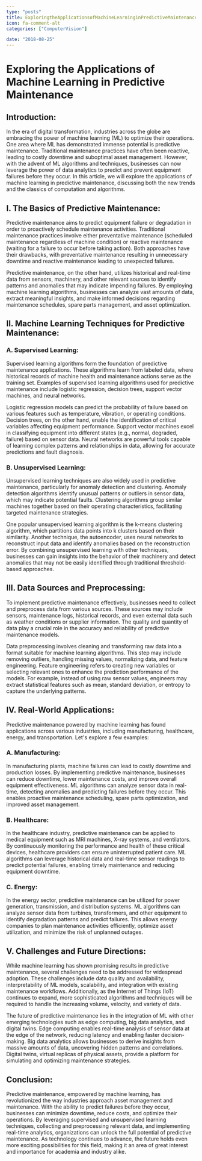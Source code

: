 ```yaml
---
type: "posts"
title: ExploringtheApplicationsofMachineLearninginPredictiveMaintenance
icon: fa-comment-alt
categories: ["ComputerVision"]

date: "2018-08-25"
---
```




# Exploring the Applications of Machine Learning in Predictive Maintenance

## Introduction:

In the era of digital transformation, industries across the globe are embracing the power of machine learning (ML) to optimize their operations. One area where ML has demonstrated immense potential is predictive maintenance. Traditional maintenance practices have often been reactive, leading to costly downtime and suboptimal asset management. However, with the advent of ML algorithms and techniques, businesses can now leverage the power of data analytics to predict and prevent equipment failures before they occur. In this article, we will explore the applications of machine learning in predictive maintenance, discussing both the new trends and the classics of computation and algorithms.

## I. The Basics of Predictive Maintenance:

Predictive maintenance aims to predict equipment failure or degradation in order to proactively schedule maintenance activities. Traditional maintenance practices involve either preventative maintenance (scheduled maintenance regardless of machine condition) or reactive maintenance (waiting for a failure to occur before taking action). Both approaches have their drawbacks, with preventative maintenance resulting in unnecessary downtime and reactive maintenance leading to unexpected failures.

Predictive maintenance, on the other hand, utilizes historical and real-time data from sensors, machinery, and other relevant sources to identify patterns and anomalies that may indicate impending failures. By employing machine learning algorithms, businesses can analyze vast amounts of data, extract meaningful insights, and make informed decisions regarding maintenance schedules, spare parts management, and asset optimization.

## II. Machine Learning Techniques for Predictive Maintenance:

### A. Supervised Learning:

Supervised learning algorithms form the foundation of predictive maintenance applications. These algorithms learn from labeled data, where historical records of machine health and maintenance actions serve as the training set. Examples of supervised learning algorithms used for predictive maintenance include logistic regression, decision trees, support vector machines, and neural networks.

Logistic regression models can predict the probability of failure based on various features such as temperature, vibration, or operating conditions. Decision trees, on the other hand, enable the identification of critical variables affecting equipment performance. Support vector machines excel in classifying equipment into different states (e.g., normal, degraded, failure) based on sensor data. Neural networks are powerful tools capable of learning complex patterns and relationships in data, allowing for accurate predictions and fault diagnosis.

### B. Unsupervised Learning:

Unsupervised learning techniques are also widely used in predictive maintenance, particularly for anomaly detection and clustering. Anomaly detection algorithms identify unusual patterns or outliers in sensor data, which may indicate potential faults. Clustering algorithms group similar machines together based on their operating characteristics, facilitating targeted maintenance strategies.

One popular unsupervised learning algorithm is the k-means clustering algorithm, which partitions data points into k clusters based on their similarity. Another technique, the autoencoder, uses neural networks to reconstruct input data and identify anomalies based on the reconstruction error. By combining unsupervised learning with other techniques, businesses can gain insights into the behavior of their machinery and detect anomalies that may not be easily identified through traditional threshold-based approaches.

## III. Data Sources and Preprocessing:

To implement predictive maintenance effectively, businesses need to collect and preprocess data from various sources. These sources may include sensors, maintenance logs, historical records, and even external data such as weather conditions or supplier information. The quality and quantity of data play a crucial role in the accuracy and reliability of predictive maintenance models.

Data preprocessing involves cleaning and transforming raw data into a format suitable for machine learning algorithms. This step may include removing outliers, handling missing values, normalizing data, and feature engineering. Feature engineering refers to creating new variables or selecting relevant ones to enhance the prediction performance of the models. For example, instead of using raw sensor values, engineers may extract statistical features such as mean, standard deviation, or entropy to capture the underlying patterns.

## IV. Real-World Applications:

Predictive maintenance powered by machine learning has found applications across various industries, including manufacturing, healthcare, energy, and transportation. Let's explore a few examples:

### A. Manufacturing:

In manufacturing plants, machine failures can lead to costly downtime and production losses. By implementing predictive maintenance, businesses can reduce downtime, lower maintenance costs, and improve overall equipment effectiveness. ML algorithms can analyze sensor data in real-time, detecting anomalies and predicting failures before they occur. This enables proactive maintenance scheduling, spare parts optimization, and improved asset management.

### B. Healthcare:

In the healthcare industry, predictive maintenance can be applied to medical equipment such as MRI machines, X-ray systems, and ventilators. By continuously monitoring the performance and health of these critical devices, healthcare providers can ensure uninterrupted patient care. ML algorithms can leverage historical data and real-time sensor readings to predict potential failures, enabling timely maintenance and reducing equipment downtime.

### C. Energy:

In the energy sector, predictive maintenance can be utilized for power generation, transmission, and distribution systems. ML algorithms can analyze sensor data from turbines, transformers, and other equipment to identify degradation patterns and predict failures. This allows energy companies to plan maintenance activities efficiently, optimize asset utilization, and minimize the risk of unplanned outages.

## V. Challenges and Future Directions:

While machine learning has shown promising results in predictive maintenance, several challenges need to be addressed for widespread adoption. These challenges include data quality and availability, interpretability of ML models, scalability, and integration with existing maintenance workflows. Additionally, as the Internet of Things (IoT) continues to expand, more sophisticated algorithms and techniques will be required to handle the increasing volume, velocity, and variety of data.

The future of predictive maintenance lies in the integration of ML with other emerging technologies such as edge computing, big data analytics, and digital twins. Edge computing enables real-time analysis of sensor data at the edge of the network, reducing latency and enabling faster decision-making. Big data analytics allows businesses to derive insights from massive amounts of data, uncovering hidden patterns and correlations. Digital twins, virtual replicas of physical assets, provide a platform for simulating and optimizing maintenance strategies.

## Conclusion:

Predictive maintenance, empowered by machine learning, has revolutionized the way industries approach asset management and maintenance. With the ability to predict failures before they occur, businesses can minimize downtime, reduce costs, and optimize their operations. By leveraging supervised and unsupervised learning techniques, collecting and preprocessing relevant data, and implementing real-time analytics, organizations can unlock the full potential of predictive maintenance. As technology continues to advance, the future holds even more exciting possibilities for this field, making it an area of great interest and importance for academia and industry alike.